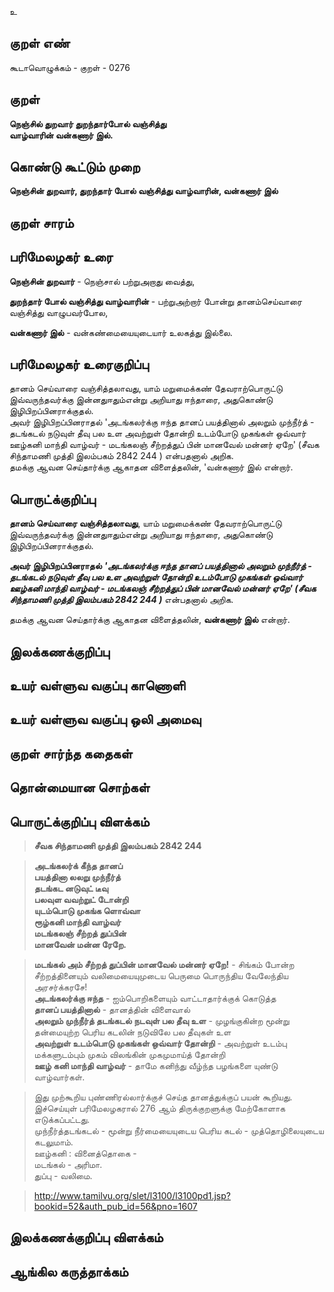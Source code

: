 உ

## குறள் எண் 

கூடாவொழுக்கம் - குறள் - 0276  

## குறள் 

**நெஞ்சில் துறவார் துறந்தார்போல் வஞ்சித்து  
வாழ்வாரின் வன்கணார் இல்.**

## கொண்டு கூட்டும் முறை

**நெஞ்சின் துறவார், துறந்தார் போல் வஞ்சித்து வாழ்வாரின், வன்கணார் இல்**

## குறள் சாரம் 


## பரிமேலழகர் உரை

**நெஞ்சின் துறவார்** - நெஞ்சால் பற்றுஅறாது வைத்து,   

**துறந்தார் போல் வஞ்சித்து வாழ்வாரின்** - பற்றுஅற்றார் போன்று தானம்செய்வாரை வஞ்சித்து வாழுபவர்போல,    

**வன்கணார் இல்** - வன்கண்மையையுடையார் உலகத்து இல்லை. 

## பரிமேலழகர் உரைகுறிப்பு   

தானம் செய்வாரை வஞ்சித்தலாவது, யாம் மறுமைக்கண் தேவராற்பொருட்டு இவ்வருந்தவர்க்கு இன்னதுஈதும்என்று அறியாது ஈந்தாரை, அதுகொண்டு இழிபிறப்பினராக்குதல்.  
அவர் இழிபிறப்பினராதல் 'அடங்கலர்க்கு ஈந்த தானப் பயத்தினால் அலறும் முந்நீர்த் - தடங்கடல் நடுவுள் தீவு பல உள அவற்றுள் தோன்றி உடம்போடு முகங்கள் ஒவ்வார் ஊழ்கனி மாந்தி வாழ்வர் - மடங்கலஞ் சீற்றத்துப் பின் மானவேல் மன்னர் ஏறே' (சீவக சிந்தாமணி		முத்தி இலம்பகம் 2842 244 ) என்பதனால் அறிக.  
தமக்கு ஆவன செய்தார்க்கு ஆகாதன விளைத்தலின், 'வன்கணார் இல் என்றார்.  

## பொருட்க்குறிப்பு 

**தானம் செய்வாரை வஞ்சித்தலாவது**, யாம் மறுமைக்கண் தேவராற்பொருட்டு இவ்வருந்தவர்க்கு இன்னதுஈதும்என்று அறியாது ஈந்தாரை, அதுகொண்டு இழிபிறப்பினராக்குதல்.   

**அவர் இழிபிறப்பினராதல்** _**'அடங்கலர்க்கு ஈந்த தானப் பயத்தினால் அலறும் முந்நீர்த் - தடங்கடல் நடுவுள் தீவு பல உள அவற்றுள் தோன்றி உடம்போடு முகங்கள் ஒவ்வார் ஊழ்கனி மாந்தி வாழ்வர் - மடங்கலஞ் சீற்றத்துப் பின் மானவேல் மன்னர் ஏறே' (சீவக சிந்தாமணி		முத்தி இலம்பகம் 2842 244 )**_ என்பதனால் அறிக.   

தமக்கு ஆவன செய்தார்க்கு ஆகாதன விளைத்தலின், **வன்கணார் இல்** என்றார்.  

## இலக்கணக்குறிப்பு  


## உயர் வள்ளுவ வகுப்பு காணொளி


## உயர் வள்ளுவ வகுப்பு ஒலி அமைவு 

 
## குறள் சார்ந்த கதைகள் 


## தொன்மையான சொற்கள்


## பொருட்க்குறிப்பு விளக்கம்

>**சீவக சிந்தாமணி		முத்தி இலம்பகம் 2842 244**  


>**அடங்கலர்க் கீந்த தானப்  
>பயத்தினா லலறு முந்நீர்த்  
>தடங்கட னடுவுட் டீவு  
>பலவுள வவற்றுட் டோன்றி  
>யுடம்பொடு முகங்க ளொவ்வா  
>ரூழ்கனி மாந்தி வாழ்வர்  
>மடங்கலஞ் சீற்றத் துப்பின்  
>மானவேன் மன்ன ரேறே.**  


>**மடங்கல் அம் சீற்றத் துப்பின் மானவேல் மன்னர் ஏறே!** - சிங்கம் போன்ற சீற்றத்தினையும் வலிமையையுமுடைய பெருமை பொருந்திய வேலேந்திய அரசர்க்கரசே!   
>**அடங்கலர்க்கு ஈந்த** - ஐம்பொறிகளையும் வாட்டாதார்க்குக் கொடுத்த   
>**தானப் பயத்தினால்** - தானத்தின் விளைவால்   
>**அலறும் முந்நீர்த் தடங்கடல் நடவுள் பல தீவு உள** - முழங்குகின்ற மூன்று தன்மையுற்ற பெரிய கடலின் நடுவிலே பல தீவுகள் உள   
>**அவற்றுள் உடம்பொடு முகங்கள் ஒவ்வார் தோன்றி** - அவற்றுள் உடம்பு மக்களுடம்பும் முகம் விலங்கின் முகமுமாய்த் தோன்றி  
>**ஊழ் கனி மாந்தி வாழ்வர்** - தாமே கனிந்து வீழ்ந்த பழங்களை யுண்டு வாழ்வார்கள்.  

 
>இது முற்கூறிய புண்ணிரல்லார்க்குச் செய்த தானத்துக்குப் பயன் கூறியது.  
>இச்செய்யுள் பரிமேலழகரால் 276 ஆம் திருக்குறளுக்கு மேற்கோளாக எடுக்கப்பட்டது.   
>முந்நீர்த்தடங்கடல் - மூன்று நீர்மையையுடைய பெரிய கடல் - முத்தொழிலையுடைய கடலுமாம்.  
>ஊழ்கனி : வினைத்தொகை -   
>மடங்கல் - அரிமா.   
>துப்பு - வலிமை.  


>http://www.tamilvu.org/slet/l3100/l3100pd1.jsp?bookid=52&auth_pub_id=56&pno=1607

## இலக்கணக்குறிப்பு விளக்கம்


## ஆங்கில கருத்தாக்கம் 


